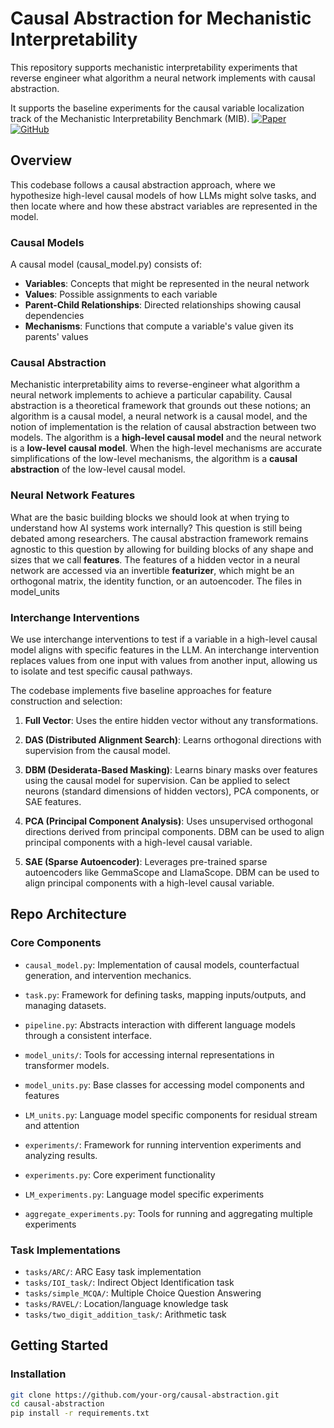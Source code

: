 # Causal Abstraction for Mechanistic Interpretability

This repository supports mechanistic interpretability experiments that reverse engineer what algorithm a neural network implements with causal abstraction.

 It supports the baseline experiments for the causal variable localization track of the Mechanistic Interpretability Benchmark (MIB).
[![Paper](https://img.shields.io/badge/MIB_Paper-arXiv-b31b1b)](https://arxiv.org/abs/mib-paper) 
[![GitHub](https://img.shields.io/badge/GitHub-MIB-blue)](https://github.com/mechanistic-interpretability-benchmark/mib)

## Overview

 This codebase follows a causal abstraction approach, where we hypothesize high-level causal models of how LLMs might solve tasks, and then locate where and how these abstract variables are represented in the model.

### Causal Models
A causal model (causal_model.py) consists of:

- **Variables**: Concepts that might be represented in the neural network
- **Values**: Possible assignments to each variable
- **Parent-Child Relationships**: Directed relationships showing causal dependencies
- **Mechanisms**: Functions that compute a variable's value given its parents' values

### Causal Abstraction

Mechanistic interpretability aims to reverse-engineer what algorithm a neural network implements to achieve a particular capability. Causal abstraction is a theoretical framework that grounds out these notions; an algorithm is a causal model, a neural network is a causal model, and the notion of implementation is the relation of causal abstraction between two models. The algorithm is a **high-level causal model** and the neural network is a **low-level causal model**.  When the high-level mechanisms are accurate simplifications of the low-level mechanisms, the algorithm is a **causal abstraction** of the low-level causal model.

### Neural Network Features

What are the basic building blocks we should look at when trying to understand how AI systems work internally? This question is still being debated among researchers. 
The causal abstraction framework remains agnostic to this question by allowing for building blocks of any shape and sizes that we call **features**. The features of a hidden vector in a neural network are accessed via an invertible **featurizer**, which might be an orthogonal matrix, the identity function, or an autoencoder. The files in model_units


### Interchange Interventions
We use interchange interventions to test if a variable in a high-level causal model aligns with specific features in the LLM. An interchange intervention replaces values from one input with values from another input, allowing us to isolate and test specific causal pathways.


The codebase implements five baseline approaches for feature construction and selection:

1. **Full Vector**: Uses the entire hidden vector without any transformations.

2. **DAS (Distributed Alignment Search)**: Learns orthogonal directions with supervision from the causal model.

3. **DBM (Desiderata-Based Masking)**: Learns binary masks over features using the causal model for supervision. Can be applied to select neurons (standard dimensions of hidden vectors), PCA components, or SAE features.

4. **PCA (Principal Component Analysis)**: Uses unsupervised orthogonal directions derived from principal components. DBM can be used to align principal components with a high-level causal variable.

5. **SAE (Sparse Autoencoder)**: Leverages pre-trained sparse autoencoders like GemmaScope and LlamaScope. DBM can be used to align principal components with a high-level causal variable.

## Repo Architecture

### Core Components

- `causal_model.py`: Implementation of causal models, counterfactual generation, and intervention mechanics.

- `task.py`: Framework for defining tasks, mapping inputs/outputs, and managing datasets.

- `pipeline.py`: Abstracts interaction with different language models through a consistent interface.

- `model_units/`: Tools for accessing internal representations in transformer models.
 - `model_units.py`: Base classes for accessing model components and features
 - `LM_units.py`: Language model specific components for residual stream and attention

- `experiments/`: Framework for running intervention experiments and analyzing results.
 - `experiments.py`: Core experiment functionality
 - `LM_experiments.py`: Language model specific experiments
 - `aggregate_experiments.py`: Tools for running and aggregating multiple experiments

### Task Implementations

- `tasks/ARC/`: ARC Easy task implementation
- `tasks/IOI_task/`: Indirect Object Identification task
- `tasks/simple_MCQA/`: Multiple Choice Question Answering
- `tasks/RAVEL/`: Location/language knowledge task
- `tasks/two_digit_addition_task/`: Arithmetic task

## Getting Started

### Installation

```bash
git clone https://github.com/your-org/causal-abstraction.git
cd causal-abstraction
pip install -r requirements.txt